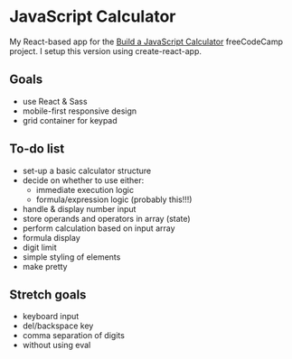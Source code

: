 # JavaScript Calculator

My React-based app for the [Build a JavaScript Calculator](https://www.freecodecamp.org/learn/front-end-libraries/front-end-libraries-projects/build-a-javascript-calculator) freeCodeCamp project. I setup this version using create-react-app.

## Goals

- use React & Sass
- mobile-first responsive design
- grid container for keypad

## To-do list

- set-up a basic calculator structure
- decide on whether to use either:
  - immediate execution logic
  - formula/expression logic (probably this!!!)
- handle & display number input
- store operands and operators in array (state)
- perform calculation based on input array
- formula display
- digit limit
- simple styling of elements
- make pretty

## Stretch goals

- keyboard input
- del/backspace key
- comma separation of digits
- without using eval
